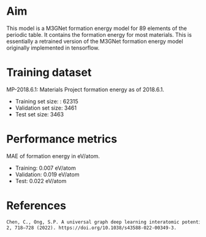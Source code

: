 # Aim

This model is a M3GNet formation energy model for 89 elements of the periodic table. It contains the formation
energy for most materials. This is essentially a retrained version of the M3GNet formation energy model
originally implemented in tensorflow.

# Training dataset

MP-2018.6.1: Materials Project formation energy as of 2018.6.1.
- Training set size: : 62315
- Validation set size: 3461
- Test set size: 3463

# Performance metrics

MAE of formation energy in eV/atom.
- Training: 0.007 eV/atom
- Validation: 0.019 eV/atom
- Test: 0.022 eV/atom

# References

```txt
Chen, C., Ong, S.P. A universal graph deep learning interatomic potential for the periodic table. Nat Comput Sci,
2, 718–728 (2022). https://doi.org/10.1038/s43588-022-00349-3.
```

